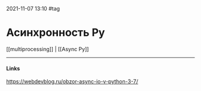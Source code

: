 2021-11-07 13:10
#tag
# Асинхронность Py
[[multiprocessing]] | [[Async Py]]
_____________
#### Links
https://webdevblog.ru/obzor-async-io-v-python-3-7/
